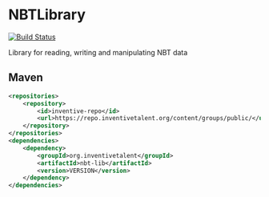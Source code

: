 # NBTLibrary

[![Build Status](http://ci.inventivetalent.org/job/NBTLibrary/badge/icon)](http://ci.inventivetalent.org/job/NBTLibrary/)

Library for reading, writing and manipulating NBT data

## Maven
```xml
<repositories>
    <repository>
        <id>inventive-repo</id>
        <url>https://repo.inventivetalent.org/content/groups/public/</url>
    </repository>
</repositories>
<dependencies>
    <dependency>
        <groupId>org.inventivetalent</groupId>
        <artifactId>nbt-lib</artifactId>
        <version>VERSION</version>
    </dependency>
</dependencies>
```
